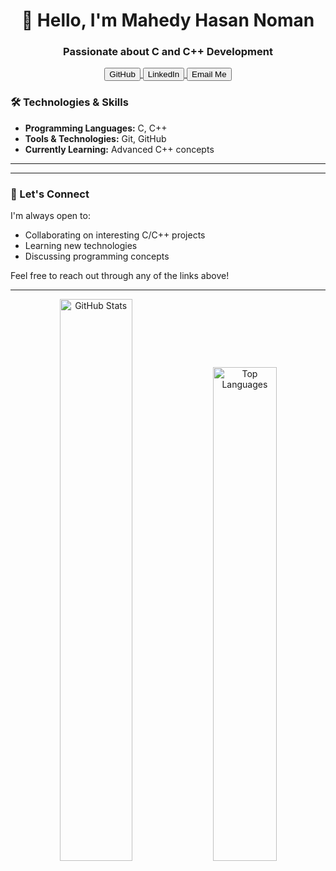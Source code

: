 <h1 align="center">👋 Hello, I'm Mahedy Hasan Noman</h1>
<h3 align="center">Passionate about C and C++ Development</h3>

<div align="center">
  <a href="https://github.com/mehedynoman11" target="_blank">
    <button class="button-33" role="button">GitHub</button>
  </a>
  <a href="https://www.linkedin.com/in/mehedynoman11" target="_blank">
    <button class="button-33" role="button">LinkedIn</button>
  </a>
  <a href="mailto:mehedynoman11@gmail.com" target="_blank">
    <button class="button-33" role="button">Email Me</button>
  </a>
</div>


### 🛠️ Technologies & Skills
- **Programming Languages:** C, C++
- **Tools & Technologies:** Git, GitHub
- **Currently Learning:** Advanced C++ concepts

---
<!---
### 🌱 My Projects
Here are some of my notable projects:

🔹 [Project 1 Name](link) - Short description  
🔹 [Project 2 Name](link) - Short description 
🔹 [Project 3 Name](link) - Short description  
--->
---

### 🤝 Let's Connect
I'm always open to:
- Collaborating on interesting C/C++ projects
- Learning new technologies
- Discussing programming concepts

Feel free to reach out through any of the links above!

---

<p align="center">
  <img src="https://github-readme-stats.vercel.app/api?username=mehedynoman11&show_icons=true&theme=radical" alt="GitHub Stats" width="48%"/>
  <img src="https://github-readme-stats.vercel.app/api/top-langs/?username=mehedynoman11&layout=compact&theme=radical" alt="Top Languages" width="45%"/>
</p>

<!---
mehedynoman11/mehedynoman11 is a ✨ special ✨ repository because its README.md (this file) appears on your GitHub profile.
You can click the Preview link to take a look at your changes.
--->
